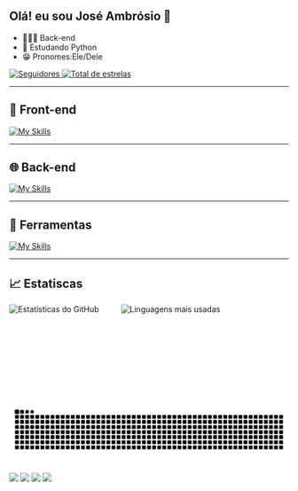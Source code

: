 ## Olá! eu sou José Ambrósio 👋

- 👨🏽‍💻 Back-end
- 📝 Estudando Python
- 😁 Pronomes:Ele/Dele

<p align="left">
    
  <a href="https://github.com/ambrosio007?tab=followers">
      <img 
          alt="Seguidores" 
          title="Me siga no GitHub" 
          src="https://custom-icon-badges.demolab.com/github/followers/ambrosio007?color=6a0dad&labelColor=4b0082&style=for-the-badge&logo=github&label=Seguidores&logoColor=white"
        />
  </a>

  <a href="https://github.com/ambrosio007?tab=repositories&sort=stargazers">
      <img 
          alt="Total de estrelas" 
          title="Total de estrelas GitHub" 
          src="https://custom-icon-badges.demolab.com/github/stars/ambrosio007?color=d3af86&style=for-the-badge&labelColor=809146&logo=star&label=estrelas"
        />
  </a>
</p>

---

## 🎨 Front-end
  [![My Skills](https://skillicons.dev/icons?i=html,css,bootstrap,js)](https://skillicons.dev)

---

## 🌐 Back-end
  [![My Skills](https://skillicons.dev/icons?i=python,php,mysql)](https://skillicons.dev)

---

## 🔧 Ferramentas
  [![My Skills](https://skillicons.dev/icons?i=git,github,vscode,figma)](https://skillicons.dev)

---

## 📈 Estatiscas

<div align="center" style="display: flex; gap: 40px;">
  
  <img height="180em" src="https://github-readme-stats.vercel.app/api?username=ambrosio007&show_icons=true&theme=radical" alt="Estatísticas do GitHub"/>
  
  <img height="180em" src="https://github-readme-stats.vercel.app/api/top-langs/?username=ambrosio007&layout=compact&theme=radical" alt="Linguagens mais usadas"/>
  
</div>

<picture align="center">
  <source media="(prefers-color-scheme: dark)" srcset="https://raw.githubusercontent.com/ambrosio007/ambrosio007/output/github-contribution-grid-snake-dark.svg">
  <source media="(prefers-color-scheme: light)" srcset="https://raw.githubusercontent.com/ambrosio007/ambrosio007/output/github-contribution-grid-snake-dark.svg">
  <img align="center" alt="github contribution grid snake animation" src="https://raw.githubusercontent.com/ambrosio007/ambrosio007/output/github-contribution-grid-snake.svg">
</picture>

<a href="" target="_blank"><img src="https://img.shields.io/badge/-Instagram-%23E4405F?style=for-the-badge&logo=instagram&logoColor=white" target="_blank"></a>
<a href="" target="_blank"><img src="https://img.shields.io/badge/Discord-7289DA?style=for-the-badge&logo=discord&logoColor=white" target="_blank"></a> 
<a href = "jose.amb.neto2004@gmail.com"><img src="https://img.shields.io/badge/-Gmail-%23333?style=for-the-badge&logo=gmail&logoColor=white" target="_blank"></a>
<a href="https://www.linkedin.com/in/jos%C3%A9-ambr%C3%B3sio-de-siqueira-ciriaco-neto-34165a32b/" target="_blank"><img src="https://img.shields.io/badge/-LinkedIn-%230077B5?style=for-the-badge&logo=linkedin&logoColor=white" target="_blank"></a> 
